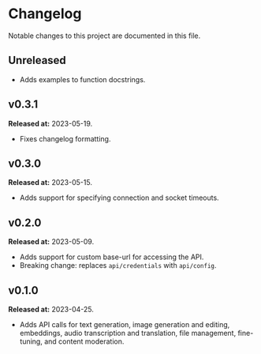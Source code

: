 # Changelog

Notable changes to this project are documented in this file.

## Unreleased
- Adds examples to function docstrings.

## v0.3.1
**Released at:** 2023-05-19.
- Fixes changelog formatting.

## v0.3.0
**Released at:** 2023-05-15.
- Adds support for specifying connection and socket timeouts.

## v0.2.0
**Released at:** 2023-05-09.
- Adds support for custom base-url for accessing the API.
- Breaking change: replaces `api/credentials` with `api/config`.

## v0.1.0 
**Released at:** 2023-04-25.
- Adds API calls for text generation, image generation and editing, embeddings, 
audio transcription and translation, file management, fine-tuning, and content 
moderation.
